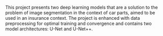 This project presents two deep learning models that are a solution to the problem of image segmentation in the context of car parts, aimed to be used in an insurance context. The project is enhanced with data preprocessing for optimal training and convergence and contains two model architectures: U-Net and U-Net++.
